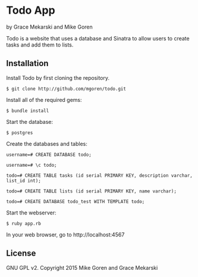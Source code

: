 Todo App
==============

by Grace Mekarski and Mike Goren

Todo is a website that uses a database and Sinatra to allow users to create tasks and add them to lists.

Installation
------------

Install Todo by first cloning the repository.  
```
$ git clone http://github.com/mgoren/todo.git
```

Install all of the required gems:
```
$ bundle install
```

Start the database:
```
$ postgres
```

Create the databases and tables:
```
username=# CREATE DATABASE todo;
```

```
username=# \c todo;
```

```
todo=# CREATE TABLE tasks (id serial PRIMARY KEY, description varchar, list_id int);
```

```
todo=# CREATE TABLE lists (id serial PRIMARY KEY, name varchar);
```

```
todo=# CREATE DATABASE todo_test WITH TEMPLATE todo;
```

Start the webserver:
```
$ ruby app.rb
```

In your web browser, go to http://localhost:4567

License
-------

GNU GPL v2. Copyright 2015 Mike Goren and Grace Mekarski
